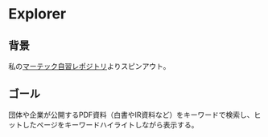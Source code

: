 # Explorer

## 背景

私の[マーテック自習レポジトリ](https://github.com/araobp/Learning-MarTech)よりスピンアウト。

## ゴール

団体や企業が公開するPDF資料（白書やIR資料など）をキーワードで検索し、ヒットしたページをキーワードハイライトしながら表示する。


